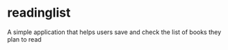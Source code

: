 # readinglist

A simple application that helps users save and check the list of books they plan to read

